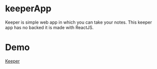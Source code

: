 # keeperApp
Keeper is simple web app in which you can take your notes. This keeper app has no backed it is made with ReactJS.
# Demo
[Keeper](https://anujkumar2017.github.io/keeperApp/)
